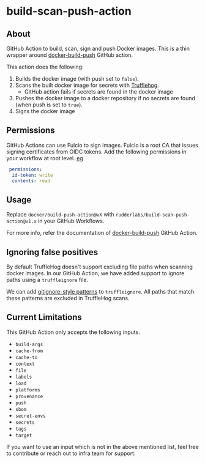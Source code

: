 # build-scan-push-action

## About

GitHub Action to build, scan, sign and push Docker images. This is a thin wrapper
around [docker-build-push](https://github.com/docker/build-push-action) GitHub action.

This action does the following:

1. Builds the docker image (with push set to `false`).
2. Scans the built docker image for secrets with [Trufflehog](https://github.com/trufflesecurity/trufflehog).
   - GitHub action fails if secrets are found in the docker image
3. Pushes the docker image to a docker repository if no secrets are found
   (when push is set to `true`).
4. Signs the docker image

## Permissions

GitHub Actions can use Fulcio to sign images. Fulcio is a root CA that issues signing certificates from OIDC tokens.
Add the following permissions in your workflow at root level. [eg](https://github.com/rudderlabs/rudderstack-operator/blob/f3d326ddcb207fb8f42b587d6307f338479c2540/.github/workflows/build-pr.yaml#L10)

```yaml
 permissions:
  id-token: write  
  contents: read
```

## Usage

Replace `docker/build-push-action@vX` with `rudderlabs/build-scan-push-action@v1.x`
in your GitHub Workflows.

For more info, refer the documentation of
[docker-build-push](https://github.com/docker/build-push-action) GitHub Action.

## Ignoring false positives

By default TruffleHog doesn't support excluding file paths when
scanning docker images. In our GitHub Action, we have added support
to ignore paths using a `truffleignore` file.

We can add [gitignore-style patterns](https://git-scm.com/docs/gitignore)
to `truffleignore`. All paths that match these patterns are excluded
in TruffleHog scans.

## Current Limitations

This GitHub Action only accepts the following inputs.

- `build-args`
- `cache-from`
- `cache-to`
- `context`
- `file`
- `labels`
- `load`
- `platforms`
- `provenance`
- `push`
- `sbom`
- `secret-envs`
- `secrets`
- `tags`
- `target`

If you want to use an input which is not in the above mentioned list,
feel free to contribute or reach out to infra team for support.
